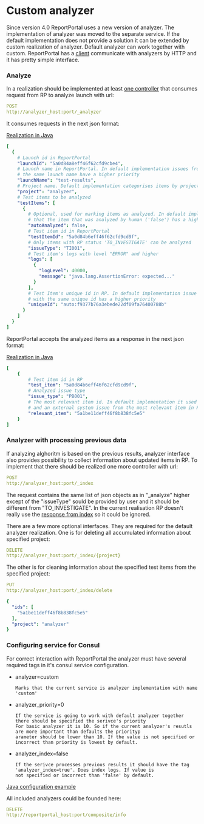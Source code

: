 # Custom analyzer

Since version 4.0 ReportPortal uses a new version of analyzer. The implementation of analyzer was moved to the
separate service. If the default implementation does not provide a solution it can be extended by 
custom realization of analyzer. Default analyzer can work together with custom. ReportPortal has a [client](https://github.com/reportportal/service-api/blob/master/src/main/java/com/epam/ta/reportportal/core/analyzer/client/AnalyzerServiceClient.java) communicate
with analyzers by HTTP and it has pretty simple interface. 

### Analyze
In a realization should be implemented at least [one controller](https://github.com/reportportal/example-custom-analyzer/blob/b866fb64441cb25651e37e39411631aa2b6f46d7/src/main/java/by/pbortnik/analyzer/controller/AnalyzerController.java#L17) that consumes request from RP to analyze launch with url:
```yaml
POST
http://analyzer_host:port/_analyzer
```
It consumes requests in the next json format:

[Realization in Java](https://github.com/reportportal/example-custom-analyzer/blob/master/src/main/java/by/pbortnik/analyzer/model/IndexLaunch.java)

```yaml
[
  {
    # Launch id in ReportPortal
    "launchId": "5a0d84a8eff46f62cfd9cbe4",                   
    # Launch name in ReportPortal. In default implementation issues from the launch with
    # the same launch name have a higher priority
    "launchName": "test-results",                             
    # Project name. Default implementation categorises items by project  
    "project": "analyzer",                                    
    # Test items to be analyzed
    "testItems": [                                            
      {
        # Optional, used for marking items as analyzed. In default implementation it means 
        # that the item that was analyzed by human ('false') has a higher priority
        "autoAnalyzed": false,                                 
        # Test item id in ReportPortal
        "testItemId": "5a0d84b6eff46f62cfd9cd9f",             
        # Only items with RP status 'TO_INVESTIGATE' can be analyzed
        "issueType": "TI001",                       
        # Test item's logs with level "ERROR" and higher          
        "logs": [
          {
            "logLevel": 40000,
            "message": "java.lang.AssertionError: expected..."
          } 
        ],                                                    
        # Test Item's unique id in RP. In default implementation issue from item 
        # with the same unique id has a higher priority
        "uniqueId": "auto:f9377b76a3ebede22df09fa76400788b"   
      }
    ]
  }
]
```

ReportPortal accepts the analyzed items as a response in the next json format:

[Realization in Java](https://github.com/reportportal/example-custom-analyzer/blob/master/src/main/java/by/pbortnik/analyzer/model/AnalyzedItemRs.java)
```yaml
[
    {
        # Test item id in RP
        "test_item": "5a0d84b6eff46f62cfd9cd9f",
        # Analyzed issue type
        "issue_type": "PB001",
        # The most relevant item id. In default implementation it used for taking a comment 
        # and an external system issue from the most relevant item in RP
        "relevant_item": "5a1be11deff46f8b838fc5e5"
    }
]
```

### Analyzer with processing previous data

If analyzing alghoritm is based on the previous results, analyzer interface also provides possibility to collect information about updated items in RP. To implement that there should be realized one more controller with url:

```yaml
POST
http://analyzer_host:port/_index
```

The request contains the same list of json objects as in "_analyze" higher except of the "issueType" sould be provided by user and it should be different from "TO_INVESTIGATE". In the current realisation RP doesn't really use the [response from index](https://github.com/reportportal/service-api/blob/master/src/main/java/com/epam/ta/reportportal/core/analyzer/model/IndexRs.java) so it could be ignored.

There are a few more optional interfaces. They are required for the default analyzer realization. One is for deleting all accumulated information about specified project: 

```yaml
DELETE
http://analyzer_host:port/_index/{project}
```
The other is for cleaning information about the specified test items from the specified project: 

```yaml
PUT
http://analyzer_host:port/_index/delete

{
  "ids": [
    "5a1be11deff46f8b838fc5e5"
  ],
  "project": "analyzer"
}
```

### Configuring service for Consul

For correct interaction with ReportPortal the analyzer must have several required tags in it's consul service configuration. 

* analyzer=custom 

      Marks that the current service is analyzer implementation with name 'custom'

* analyzer_priority=0 

      If the service is going to work with default analyzer together there should be specified the serivce's priority 
      For basic analyzer it is 10. So if the current analyzer's resutls are more important than defaults the priorityp
      arameter should be lower than 10. If the value is not specified or incorrect than priority is lowest by default.
* analyzer_index=false

      If the serivce processes previous results it should have the tag 'analyzer_index=true'. Does index logs. If value is
      not specified or incorrect than 'false' by default.

[Java configuration example](https://github.com/reportportal/example-custom-analyzer/blob/master/src/main/resources/application.yaml)

All included analyzers could be founded here:

```yaml
DELETE
http://reportportal_host:port/composite/info
```
